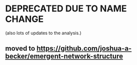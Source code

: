 # DEPRECATED DUE TO NAME CHANGE

(also lots of updates to the analysis.)

## moved to https://github.com/joshua-a-becker/emergent-network-structure

